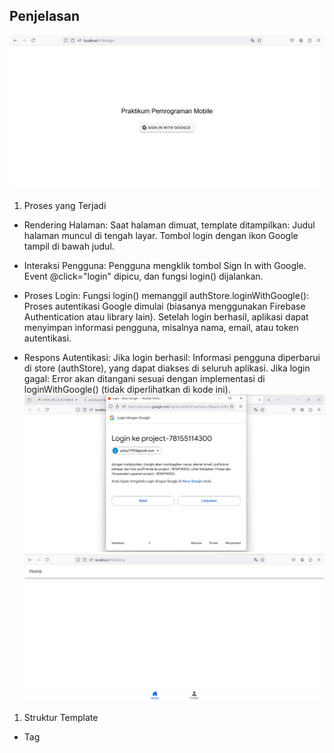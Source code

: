 ## Penjelasan
![lampiran](loginvue.png)
<template>
  <ion-page>
    <ion-content :fullscreen="true">
      <div id="container">
        <!-- Title -->
        <ion-text style="margin-bottom: 20px; text-align: center">
          <h1>Praktikum Pemrograman Mobile</h1>
        </ion-text>

        <!-- Button Sign In -->
        <ion-button @click="login" color="light">
          <ion-icon slot="start" :icon="logoGoogle"></ion-icon>
          <ion-label>Sign In with Google</ion-label>
        </ion-button>
      </div>
    </ion-content>
  </ion-page>
</template>

<script setup lang="ts">
import {
  IonContent,
  IonPage,
  IonButton,
  IonIcon,
  IonText,
  IonLabel,
} from "@ionic/vue";
import { logoGoogle } from "ionicons/icons";
import { useAuthStore } from "@/stores/auth";

const authStore = useAuthStore();

const login = async () => {
  await authStore.loginWithGoogle();
};
</script>

<style>
#container {
  display: flex;
  flex-direction: column;
  justify-content: center;
  align-items: center;
  height: 100%;
}

ion-button {
  --border-radius: 8px;
}
</style>
1. Proses yang Terjadi
- Rendering Halaman:
        Saat halaman dimuat, template ditampilkan:
            Judul halaman muncul di tengah layar.
            Tombol login dengan ikon Google tampil di bawah judul.

- Interaksi Pengguna:
        Pengguna mengklik tombol Sign In with Google.
        Event @click="login" dipicu, dan fungsi login() dijalankan.

- Proses Login:
        Fungsi login() memanggil authStore.loginWithGoogle():
            Proses autentikasi Google dimulai (biasanya menggunakan Firebase Authentication atau library lain).
            Setelah login berhasil, aplikasi dapat menyimpan informasi pengguna, misalnya nama, email, atau token autentikasi.

- Respons Autentikasi:
        Jika login berhasil:
            Informasi pengguna diperbarui di store (authStore), yang dapat diakses di seluruh aplikasi.
        Jika login gagal:
            Error akan ditangani sesuai dengan implementasi di loginWithGoogle() (tidak diperlihatkan di kode ini).
![lampiran](auth.png)
![lampiran](home.png)
<template>
  <ion-page>
    <ion-header :translucent="true">
      <ion-toolbar>
        <ion-title>Home</ion-title>
      </ion-toolbar>
    </ion-header>

    <ion-content :fullscreen="true">
      <div></div>
      <TabsMenu />
    </ion-content>
  </ion-page>
</template>

<script setup lang="ts">
import {
  IonContent,
  IonHeader,
  IonPage,
  IonTitle,
  IonToolbar,
} from "@ionic/vue";
import TabsMenu from "@/components/TabsMenu.vue";
</script>
1. Struktur Template
- Tag <template>: Mendefinisikan struktur HTML dari komponen.
- Tag <ion-page>: Komponen utama dari Ionic yang membungkus seluruh halaman aplikasi.
- Tag <ion-header>: Bagian header dari halaman yang biasanya digunakan untuk menampilkan judul atau navigasi.
        - Properti :translucent="true": Menjadikan header terlihat transparan dengan sedikit efek buram.
- Tag <ion-toolbar>: Komponen toolbar di dalam header untuk menampung elemen-elemen seperti judul.
        - Tag <ion-title>: Menampilkan teks "Home" sebagai judul halaman.
- Tag <ion-content>: Area utama untuk menampilkan konten halaman.
        - Properti :fullscreen="true": Mengatur agar konten menggunakan seluruh tinggi layar, termasuk area di bawah header jika diperlukan.
- Tag <TabsMenu />: Komponen custom (didefinisikan di file @/components/TabsMenu.vue) yang kemungkinan berfungsi sebagai menu tab navigasi untuk aplikasi.
2. Proses yang Terjadi
- Saat Aplikasi Dimuat:
        Vue akan memproses file ini sebagai komponen tunggal dengan template, script, dan style.
- Rendering Komponen:
        Elemen-elemen Ionic seperti IonHeader dan IonContent akan dirender sebagai bagian dari struktur halaman.
        Komponen custom TabsMenu akan dimasukkan di posisi <TabsMenu />, memuat menu navigasi atau elemen lain sesuai definisinya.
- Interaksi Pengguna:
        Header akan menampilkan judul "Home".
        TabsMenu memungkinkan pengguna untuk berinteraksi dengan menu navigasi (kemungkinan berpindah halaman/tab).
![lampiran](profile.png)
<template>
  <ion-page>
    <ion-header :translucent="true">
      <ion-toolbar>
        <ion-title>Profile</ion-title>

        <!-- Logout Button -->
        <ion-button
          slot="end"
          fill="clear"
          @click="logout"
          style="--color: gray"
        >
          <ion-icon slot="end" :icon="exit"></ion-icon>
          <ion-label>Logout</ion-label>
        </ion-button>
      </ion-toolbar>
    </ion-header>

    <ion-content :fullscreen="true">
      <!-- Avatar -->
      <div id="avatar-container">
        <ion-avatar>
          <img alt="Avatar" :src="userPhoto" @error="handleImageError" />
        </ion-avatar>
      </div>

      <!-- Data Profile -->
      <ion-list>
        <ion-item>
          <ion-input
            label="Nama"
            :value="user?.displayName"
            :readonly="true"
          ></ion-input>
        </ion-item>

        <ion-item>
          <ion-input
            label="Email"
            :value="user?.email"
            :readonly="true"
          ></ion-input>
        </ion-item>
      </ion-list>

      <!-- Tabs Menu -->
      <TabsMenu />
    </ion-content>
  </ion-page>
</template>

<script setup lang="ts">
import {
  IonContent,
  IonHeader,
  IonPage,
  IonTitle,
  IonToolbar,
  IonInput,
  IonItem,
  IonList,
  IonLabel,
  IonIcon,
  IonButton,
  IonAvatar,
} from "@ionic/vue";
import { exit } from "ionicons/icons";
import { computed, ref } from "vue";
import TabsMenu from "@/components/TabsMenu.vue";
import { useAuthStore } from "@/stores/auth";

const authStore = useAuthStore();
const user = computed(() => authStore.user);

const logout = () => {
  authStore.logout();
};

const userPhoto = ref(
  user.value?.photoURL || "https://ionicframework.com/docs/img/demos/avatar.svg"
);

function handleImageError() {
  userPhoto.value = "https://ionicframework.com/docs/img/demos/avatar.svg";
}
</script>

<style scoped>
#avatar-container {
  display: flex;
  justify-content: center;
  align-items: center;
  margin: 20px 0;
}

#avatar-icon {
  width: 80px;
  height: 80px;
}
</style>
1. Proses yang Terjadi
- Saat Halaman Dimuat:
        Data Pengguna: Data diambil dari authStore.
        Avatar: URL foto profil pengguna diambil. Jika kosong, akan menggunakan gambar default.
- Rendering Konten:
        Header ditampilkan dengan tombol "Logout".
        Avatar dan data profil (nama dan email) ditampilkan.
        Tabs Menu muncul di bagian bawah.
- Interaksi Pengguna:
        Logout: Jika tombol logout diklik, fungsi logout() dipanggil untuk menghapus sesi pengguna.
- Fallback Avatar:
        Jika gambar profil gagal dimuat, handleImageError() mengganti URL ke gambar default.
